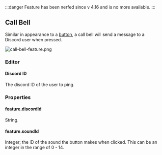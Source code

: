 :::danger
Feature has been nerfed since v 4.16 and is no more available.
:::


## Call Bell

Similar in appearance to a [button](/docs/features/button), a call bell will send a message to a Discord user when pressed.

![call-bell-feature.png](/call-bell-feature.png)

### Editor

#### Discord ID

The discord ID of the user to ping.

### Properties

#### feature.discordId

String.

#### feature.soundId

Integer; the ID of the sound the button makes when clicked. This can be an integer in the range of 0 - 14.